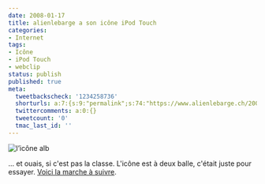 ```yaml
---
date: 2008-01-17
title: alienlebarge a son icône iPod Touch
categories:
- Internet
tags:
- Icône
- iPod Touch
- webclip
status: publish
published: true
meta:
  tweetbackscheck: '1234258736'
  shorturls: a:7:{s:9:"permalink";s:74:"https://www.alienlebarge.ch/2008/01/17/alienlebarge-a-son-icone-ipod-touch/";s:7:"tinyurl";s:25:"https://tinyurl.com/bbzrf2";s:4:"isgd";s:17:"https://is.gd/isBs";s:5:"bitly";s:18:"https://bit.ly/4hjV";s:5:"snipr";s:22:"https://snipr.com/bca5h";s:5:"snurl";s:22:"https://snurl.com/bca5h";s:7:"snipurl";s:24:"https://snipurl.com/bca5h";}
  twittercomments: a:0:{}
  tweetcount: '0'
  tmac_last_id: ''
---
```

<img src="https://dlgjp9x71cipk.cloudfront.net/2008/01/alb_itouch.png" alt="l’icône alb" />

... et ouais, si c'est pas la classe. L'icône est à deux balle, c'était juste pour essayer.
<a href="https://allinthehead.com/retro/319/how-to-set-an-apple-touch-icon-for-any-site" title="how to set an apple touch icon for any site">Voici la marche à suivre</a>.
